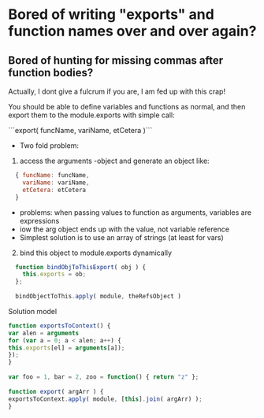 Bored of writing "exports" and function names over and over again?
==================================================================

Bored of hunting for missing commas after function bodies?
----------------------------------------------------------

Actually, I dont give a fulcrum if you are, I am fed up with this crap!

You should be able to define variables and functions as normal, and then export them to the module.exports with simple call:

´´´export( funcName, variName, etCetera )```


* Two fold problem:

1. access the arguments -object and generate an object like:

```javascript
  { funcName: funcName,
    variName: variName,
    etCetera: etCetera
  }
```

  - problems: when passing values to function as arguments, variables are expressions
  - iow the arg object ends up with the value, not variable reference
  - Simplest solution is to use an array of strings (at least for vars)

2. bind this object to module.exports dynamically

```javascript
  function bindObjToThisExport( obj ) { 
    this.exports = ob;
  };
  
  bindObjectToThis.apply( module, theRefsObject )
```

Solution model
```javascript
function exportsToContext() {
var alen = arguments
for (var a = 0; a < alen; a++) {
this.exports[el] = arguments[a]);
});
}
 
var foo = 1, bar = 2, zoo = function() { return "z" };
 
function export( argArr ) {
exportsToContext.apply( module, [this].join( argArr) );
}
```

